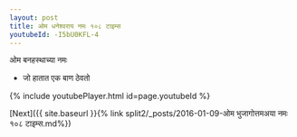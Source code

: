 ```yaml
---
layout: post
title: ओम धनेश्वराय नमः १०८ टाइम्स
youtubeId: -I5bU0KFL-4
---
```

 
 
 ओम बनहस्थाच्या नमः  
 
 -  जो हातात एक बाण ठेवतो 
 
  
 
  
 
 
 
 
 
 


{% include youtubePlayer.html id=page.youtubeId %}
 
[Next]({{ site.baseurl }}{% link  split2/_posts/2016-01-09-ओम भुजागोत्तमअया नमः १०८ टाइम्स.md%})
 
